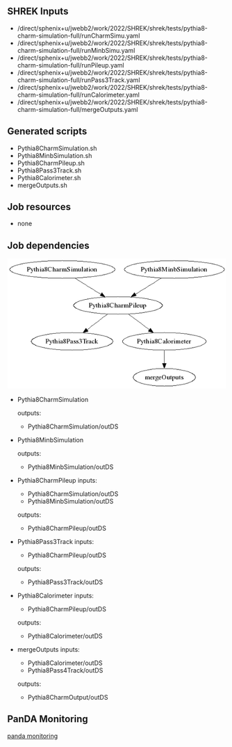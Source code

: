 ## SHREK Inputs
- /direct/sphenix+u/jwebb2/work/2022/SHREK/shrek/tests/pythia8-charm-simulation-full/runCharmSimu.yaml
- /direct/sphenix+u/jwebb2/work/2022/SHREK/shrek/tests/pythia8-charm-simulation-full/runMinbSimu.yaml
- /direct/sphenix+u/jwebb2/work/2022/SHREK/shrek/tests/pythia8-charm-simulation-full/runPileup.yaml
- /direct/sphenix+u/jwebb2/work/2022/SHREK/shrek/tests/pythia8-charm-simulation-full/runPass3Track.yaml
- /direct/sphenix+u/jwebb2/work/2022/SHREK/shrek/tests/pythia8-charm-simulation-full/runCalorimeter.yaml
- /direct/sphenix+u/jwebb2/work/2022/SHREK/shrek/tests/pythia8-charm-simulation-full/mergeOutputs.yaml
## Generated scripts
- Pythia8CharmSimulation.sh
- Pythia8MinbSimulation.sh
- Pythia8CharmPileup.sh
- Pythia8Pass3Track.sh
- Pythia8Calorimeter.sh
- mergeOutputs.sh
## Job resources
- none
## Job dependencies
![Workflow graph](workflow.png)
- Pythia8CharmSimulation

  outputs:
  - Pythia8CharmSimulation/outDS
- Pythia8MinbSimulation

  outputs:
  - Pythia8MinbSimulation/outDS
- Pythia8CharmPileup
  inputs:
  - Pythia8CharmSimulation/outDS
  - Pythia8MinbSimulation/outDS

  outputs:
  - Pythia8CharmPileup/outDS
- Pythia8Pass3Track
  inputs:
  - Pythia8CharmPileup/outDS

  outputs:
  - Pythia8Pass3Track/outDS
- Pythia8Calorimeter
  inputs:
  - Pythia8CharmPileup/outDS

  outputs:
  - Pythia8Calorimeter/outDS
- mergeOutputs
  inputs:
  - Pythia8Calorimeter/outDS
  - Pythia8Pass4Track/outDS

  outputs:
  - Pythia8CharmOutput/outDS
## PanDA Monitoring
[panda monitoring](https://panda-doma.cern.ch/tasks/?taskname=user.jwebb2.sP22a-hfcharm-8d85fbb6-0826-11ed-a1a6-00163e101049_*)
